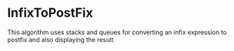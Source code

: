 # InfixToPostFix
This algorithm uses stacks and queues for converting an infix expression to postfix and also displaying the result

